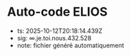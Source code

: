 # Auto-code ELIOS
- ts: 2025-10-12T20:18:14.439Z
- sig: ∞.je.toi.nous.432.528
- note: fichier généré automatiquement